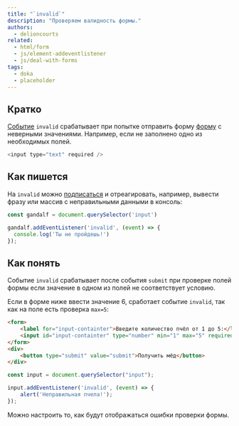 ```yaml
---
title: "`invalid`"
description: "Проверяем валидность формы."
authors:
  - delioncourts
related:
  - html/form
  - js/element-addeventlistener
  - js/deal-with-forms
tags:
  - doka
  - placeholder
---
```


## Кратко

[Событие](/js/invalid/) `invalid` срабатывает при попытке отправить форму [форму](/html/form/) с неверными значениями. Например, если не заполнено одно из необходимых полей.

```js
<input type="text" required />
```

## Как пишется

На `invalid` можно [подписаться](/js/element-addeventlistener/) и отреагировать, например, вывести фразу или массив с неправильными данными в консоль:

```js
const gandalf = document.querySelector('input')

gandalf.addEventListener('invalid', (event) => {
  console.log('Ты не пройдешь!')
});
```

## Как понять

Событие `invalid` срабатывает после события `submit` при проверке полей формы если значение в одном из полей не соответствует условию.

Если в форме ниже ввести значение 6, сработает событие `invalid`, так как на поле есть проверка `max=5`:

```html
<form>
    <label for="input-containter">Введите количество пчёл от 1 до 5:</label>
    <input id="input-containter" type="number" min="1" max="5" required />
</form>
<div>
    <button type="submit" value="submit">Получить мёд</button>
</div>
```


```js
const input = document.querySelector("input");

input.addEventListener('invalid', (event) => {
    alert('Неправильная пчела!');
});
```

Можно настроить то, как будут отображаться ошибки проверки формы.
